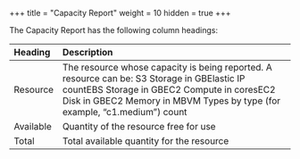 +++
title = "Capacity Report"
weight = 10
hidden = true
+++

The Capacity Report has the following column headings: 



| Heading | Description | 
|  :---- |  :---- | 
| Resource | The resource whose capacity is being reported. A resource can be: S3 Storage in GBElastic IP countEBS Storage in GBEC2 Compute in coresEC2 Disk in GBEC2 Memory in MBVM Types by type (for example, “c1.medium”) count | 
| Available | Quantity of the resource free for use | 
| Total | Total available quantity for the resource | 

